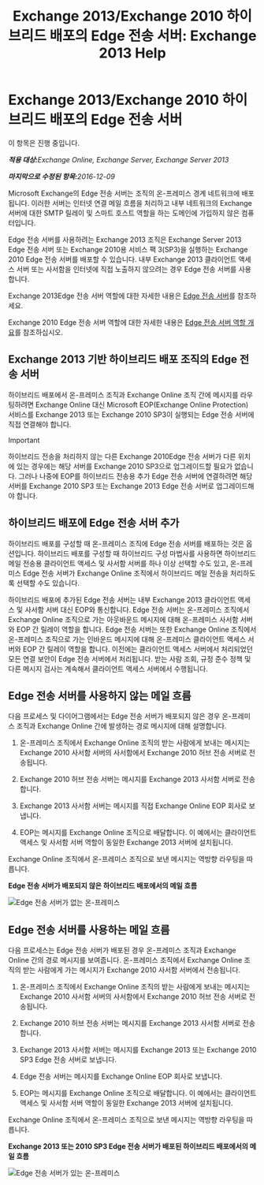 ﻿---
title: 'Exchange 2013/Exchange 2010 하이브리드 배포의 Edge 전송 서버: Exchange 2013 Help'
TOCTitle: Exchange 2013/Exchange 2010 하이브리드 배포의 Edge 전송 서버
ms:assetid: 924f895e-5987-48d0-b113-9d26dcbcdae0
ms:mtpsurl: https://technet.microsoft.com/ko-kr/library/Dn393965(v=EXCHG.150)
ms:contentKeyID: 59635568
ms.date: 01/10/2018
mtps_version: v=EXCHG.150
ms.translationtype: HT
---

# Exchange 2013/Exchange 2010 하이브리드 배포의 Edge 전송 서버

이 항목은 진행 중입니다.  

_<strong>적용 대상:</strong>Exchange Online, Exchange Server, Exchange Server 2013_

_<strong>마지막으로 수정된 항목:</strong>2016-12-09_

Microsoft Exchange의 Edge 전송 서버는 조직의 온-프레미스 경계 네트워크에 배포됩니다. 이러한 서버는 인터넷 연결 메일 흐름을 처리하고 내부 네트워크의 Exchange 서버에 대한 SMTP 릴레이 및 스마트 호스트 역할을 하는 도메인에 가입하지 않은 컴퓨터입니다.

Edge 전송 서버를 사용하려는 Exchange 2013 조직은 Exchange Server 2013 Edge 전송 서버 또는 Exchange 2010용 서비스 팩 3(SP3)을 실행하는 Exchange 2010 Edge 전송 서버를 배포할 수 있습니다. 내부 Exchange 2013 클라이언트 액세스 서버 또는 사서함을 인터넷에 직접 노출하지 않으려는 경우 Edge 전송 서버를 사용합니다.

Exchange 2013Edge 전송 서버 역할에 대한 자세한 내용은 [Edge 전송 서버](https://technet.microsoft.com/ko-kr/library/bb124701\(v=exchg.150\))를 참조하세요.

Exchange 2010 Edge 전송 서버 역할에 대한 자세한 내용은 [Edge 전송 서버 역할 개요](http://go.microsoft.com/fwlink/p/?linkid=183473)를 참조하십시오.

## Exchange 2013 기반 하이브리드 배포 조직의 Edge 전송 서버

하이브리드 배포에서 온-프레미스 조직과 Exchange Online 조직 간에 메시지를 라우팅하려면 Exchange Online 대신 Microsoft EOP(Exchange Online Protection) 서비스를 Exchange 2013 또는 Exchange 2010 SP3이 실행되는 Edge 전송 서버에 직접 연결해야 합니다.


> [!IMPORTANT]
> 하이브리드 전송을 처리하지 않는 다른 Exchange 2010Edge 전송 서버가 다른 위치에 있는 경우에는 해당 서버를 Exchange 2010 SP3으로 업그레이드할 필요가 없습니다. 그러나 나중에 EOP를 하이브리드 전송용 추가 Edge 전송 서버에 연결하려면 해당 서버를 Exchange 2010 SP3 또는 Exchange 2013 Edge 전송 서버로 업그레이드해야 합니다.



## 하이브리드 배포에 Edge 전송 서버 추가

하이브리드 배포를 구성할 때 온-프레미스 조직에 Edge 전송 서버를 배포하는 것은 옵션입니다. 하이브리드 배포를 구성할 때 하이브리드 구성 마법사를 사용하면 하이브리드 메일 전송용 클라이언트 액세스 및 사서함 서버를 하나 이상 선택할 수도 있고, 온-프레미스 Edge 전송 서버가 Exchange Online 조직에서 하이브리드 메일 전송을 처리하도록 선택할 수도 있습니다.

하이브리드 배포에 추가된 Edge 전송 서버는 내부 Exchange 2013 클라이언트 액세스 및 사서함 서버 대신 EOP와 통신합니다. Edge 전송 서버는 온-프레미스 조직에서 Exchange Online 조직으로 가는 아웃바운드 메시지에 대해 온-프레미스 사서함 서버와 EOP 간 릴레이 역할을 합니다. Edge 전송 서버는 또한 Exchange Online 조직에서 온-프레미스 조직으로 가는 인바운드 메시지에 대해 온-프레미스 클라이언트 액세스 서버와 EOP 간 릴레이 역할을 합니다. 이전에는 클라이언트 액세스 서버에서 처리되었던 모든 연결 보안이 Edge 전송 서버에서 처리됩니다. 받는 사람 조회, 규정 준수 정책 및 다른 메시지 검사는 계속해서 클라이언트 액세스 서버에서 수행됩니다.

## Edge 전송 서버를 사용하지 않는 메일 흐름

다음 프로세스 및 다이어그램에서는 Edge 전송 서버가 배포되지 않은 경우 온-프레미스 조직과 Exchange Online 간에 발생하는 경로 메시지에 대해 설명합니다.

1.  온-프레미스 조직에서 Exchange Online 조직의 받는 사람에게 보내는 메시지는 Exchange 2010 사서함 서버의 사서함에서 Exchange 2010 허브 전송 서버로 전송됩니다.

2.  Exchange 2010 허브 전송 서버는 메시지를 Exchange 2013 사서함 서버로 전송합니다.

3.  Exchange 2013 사서함 서버는 메시지를 직접 Exchange Online EOP 회사로 보냅니다.

4.  EOP는 메시지를 Exchange Online 조직으로 배달합니다. 이 예에서는 클라이언트 액세스 및 사서함 서버 역할이 동일한 Exchange 2013 서버에 설치됩니다.

Exchange Online 조직에서 온-프레미스 조직으로 보낸 메시지는 역방향 라우팅을 따릅니다.

**Edge 전송 서버가 배포되지 않은 하이브리드 배포에서의 메일 흐름**

![Edge 전송 서버가 없는 온-프레미스](images/Dn393965.37bbe430-b157-4f52-83da-6d44f4459425(EXCHG.150).png "Edge 전송 서버가 없는 온-프레미스")

## Edge 전송 서버를 사용하는 메일 흐름

다음 프로세스는 Edge 전송 서버가 배포된 경우 온-프레미스 조직과 Exchange Online 간의 경로 메시지를 보여줍니다. 온-프레미스 조직에서 Exchange Online 조직의 받는 사람에게 가는 메시지가 Exchange 2010 사서함 서버에서 전송됩니다.

1.  온-프레미스 조직에서 Exchange Online 조직의 받는 사람에게 보내는 메시지는 Exchange 2010 사서함 서버의 사서함에서 Exchange 2010 허브 전송 서버로 전송됩니다.

2.  Exchange 2010 허브 전송 서버는 메시지를 Exchange 2013 사서함 서버로 전송합니다.

3.  Exchange 2013 사서함 서버는 메시지를 Exchange 2013 또는 Exchange 2010 SP3 Edge 전송 서버로 보냅니다.

4.  Edge 전송 서버는 메시지를 Exchange Online EOP 회사로 보냅니다.

5.  EOP는 메시지를 Exchange Online 조직으로 배달합니다. 이 예에서는 클라이언트 액세스 및 사서함 서버 역할이 동일한 Exchange 2013 서버에 설치됩니다.

Exchange Online 조직에서 온-프레미스 조직으로 보낸 메시지는 역방향 라우팅을 따릅니다.

**Exchange 2013 또는 2010 SP3 Edge 전송 서버가 배포된 하이브리드 배포에서의 메일 흐름**

![Edge 전송 서버가 있는 온-프레미스](images/Dn393965.f1039133-249b-401d-bd39-3672442a06c9(EXCHG.150).png "Edge 전송 서버가 있는 온-프레미스")

